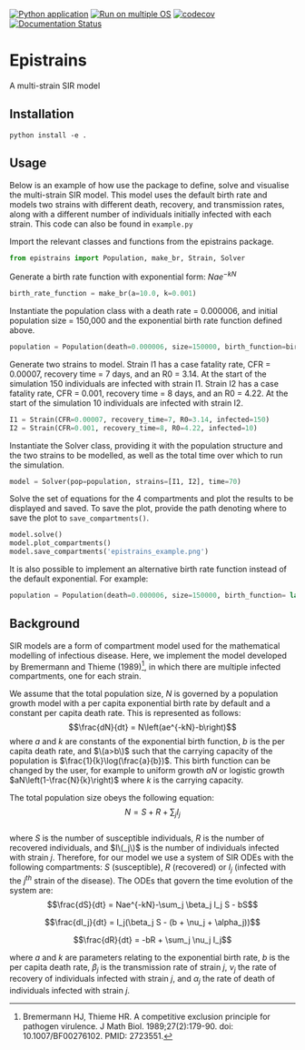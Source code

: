 [![Python application](https://github.com/SABS-R3-Epidemiology/epistrains/actions/workflows/python-app.yml/badge.svg)](https://github.com/SABS-R3-Epidemiology/epistrains/actions/workflows/python-app.yml)
[![Run on multiple OS](https://github.com/SABS-R3-Epidemiology/epistrains/actions/workflows/os-tests.yml/badge.svg)](https://github.com/SABS-R3-Epidemiology/epistrains/actions/workflows/os-tests.yml)
[![codecov](https://codecov.io/gh/SABS-R3-Epidemiology/epistrains/branch/main/graph/badge.svg?token=UEYRNK9UE7)](https://codecov.io/gh/SABS-R3-Epidemiology/epistrains)
[![Documentation Status](https://readthedocs.org/projects/epistrains/badge/?version=latest)](https://epistrains.readthedocs.io/en/latest/?badge=latest)

# Epistrains

A multi-strain SIR model


## Installation

```
python install -e .
```

## Usage

Below is an example of how use the package to define, solve and visualise the multi-strain SIR model. This model uses the default birth rate and models two strains with different death, recovery, and transmission rates, along with a different number of individuals initially infected with each strain. This code can also be found in `example.py`

Import the relevant classes and functions from the epistrains package.
```python
from epistrains import Population, make_br, Strain, Solver
```
Generate a birth rate function with exponential form: $Nae^{-kN}$
``` python
birth_rate_function = make_br(a=10.0, k=0.001)
```
Instantiate the population class with a death rate = 0.000006, and initial population size = 150,000 and the exponential birth rate function defined above.
``` python
population = Population(death=0.000006, size=150000, birth_function=birth_rate_function)
```
Generate two strains to model. Strain I1 has a case fatality rate, CFR = 0.00007, recovery time = 7 days, and an R0 = 3.14. At the start of the simulation 150 individuals are infected with strain I1. Strain I2 has a case fatality rate, CFR = 0.001, recovery time = 8 days, and an R0 = 4.22. At the start of the simulation 10 individuals are infected with strain I2.
```python
I1 = Strain(CFR=0.00007, recovery_time=7, R0=3.14, infected=150)
I2 = Strain(CFR=0.001, recovery_time=8, R0=4.22, infected=10)
```
Instantiate the Solver class, providing it with the population structure and the two strains to be modelled, as well as the total time over which to run the simulation.
```python
model = Solver(pop=population, strains=[I1, I2], time=70)
```
Solve the set of equations for the 4 compartments and plot the results to be displayed and saved. To save the plot, provide the path denoting where to save the plot to `save_compartments()`.
```python
model.solve()
model.plot_compartments()
model.save_compartments('epistrains_example.png')
```

It is also possible to implement an alternative birth rate function instead of the default exponential. For example:
```python
population = Population(death=0.000006, size=150000, birth_function= lambda N: 0.0005*N)
```


## Background

SIR models are a form of compartment model used for the mathematical modelling of infectious disease. Here, we implement the model developed by Bremermann and Thieme (1989)[^1], in which there are multiple infected compartments, one for each strain.

We assume that the total population size, $N$ is governed by a population growth model with a per capita exponential birth rate by default and a constant per capita death rate. This is represented as follows:
$$\frac{dN}{dt} = N\left(ae^{-kN}-b\right)$$
where $a$ and $k$ are constants of the exponential birth function, $b$ is the per capita death rate, and $\(a>b\)$ such that the carrying capacity of the population is $\frac{1}{k}\log(\frac{a}{b})$. This birth function can be changed by the user, for example to uniform growth $aN$ or logistic growth $aN\left(1-\frac{N}{k}\right)$ where $k$ is the carrying capacity.  

The total population size obeys the following equation:
$$N = S + R + \sum_{j} I_j$$  
where $S$ is the number of susceptible individuals, $R$ is the number of recovered individuals, and $I\(_j\)$ is the number of individuals infected with strain $j$.
Therefore, for our model we use a system of SIR ODEs with the following compartments: $S$ (susceptible), $R$ (recovered) or $I_j$ (infected with the $j^{th}$ strain of the disease). The ODEs that govern the time evolution of the system are:  
$$\frac{dS}{dt} = Nae^{-kN}-\sum_j \beta_j I_j S - bS$$

$$\frac{dI_j}{dt} = I_j(\beta_j S - (b + \nu_j + \alpha_j))$$

$$\frac{dR}{dt} = -bR + \sum_j \nu_j I_j$$

where $a$ and $k$ are parameters relating to the exponential birth rate, $b$ is the per capita death rate, $\beta_j$ is the transmission rate of strain $j$, $\nu_j$ the rate of recovery of individuals infected with strain $j$, and $\alpha_j$ the rate of death of individuals infected with strain $j$.


[^1]: Bremermann HJ, Thieme HR. A competitive exclusion principle for pathogen virulence. J Math Biol. 1989;27(2):179-90. doi: 10.1007/BF00276102. PMID: 2723551.
